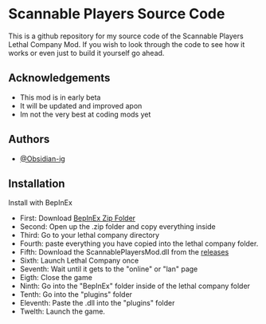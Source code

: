 
# Scannable Players Source Code

This is a github repository for my source code of the Scannable Players Lethal Company Mod. If you wish to look through the code to see how it works or even just to build it yourself go ahead.


## Acknowledgements

 - This mod is in early beta
 - It will be updated and improved apon
 - Im not the very best at coding mods yet


## Authors

- [@Obsidian-ig](https://www.github.com/obsidian-ig)


## Installation

Install with BepInEx

- First: Download [BepInEx Zip Folder](https://thunderstore.io/package/download/BepInEx/BepInExPack/5.4.2100/)
- Second: Open up the .zip folder and copy everything inside
- Third: Go to your lethal company directory
- Fourth: paste everything you have copied into the lethal company folder.
- Fifth: Download the ScannablePlayersMod.dll from the [releases](https://github.com/obsidian-ig/ScannablePlayers/releases)
- Sixth: Launch Lethal Company once
- Seventh: Wait until it gets to the "online" or "lan" page
- Eigth: Close the game
- Ninth: Go into the "BepInEx" folder inside of the lethal company folder
- Tenth: Go into the "plugins" folder
- Eleventh: Paste the .dll into the "plugins" folder
- Twelth: Launch the game.
    
